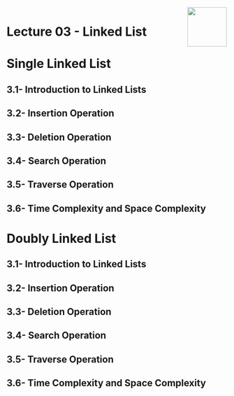 <img align="right" width="90" height="90" src="https://github.com/cs-MohamedAyman/Computer-Science-Textbooks/blob/master/logos/data-structures.jpg">

# Lecture 03 - Linked List

# Single Linked List
## 3.1- Introduction to Linked Lists
## 3.2- Insertion Operation
## 3.3- Deletion Operation
## 3.4- Search Operation
## 3.5- Traverse Operation
## 3.6- Time Complexity and Space Complexity

# Doubly Linked List
## 3.1- Introduction to Linked Lists
## 3.2- Insertion Operation
## 3.3- Deletion Operation
## 3.4- Search Operation
## 3.5- Traverse Operation
## 3.6- Time Complexity and Space Complexity
